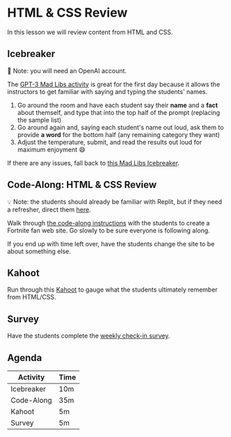 # HTML & CSS Review
In this lesson we will review content from HTML and CSS.

## Icebreaker
🤖 Note: you will need an OpenAI account.

The [GPT-3 Mad Libs activity](https://platform.openai.com/playground/p/JQHsFLQt2yZuMc6VZfGDdR7K?model=text-davinci-003) is great for the first day because it allows the instructors to get familiar with saying and typing the students' names.

1. Go around the room and have each student say their **name** and a **fact** about themself, and type that into the top half of the prompt (replacing the sample list)
1. Go around again and, saying each student's name out loud, ask them to provide **a word** for the bottom half (any remaining category they want)
1. Adjust the temperature, submit, and read the results out loud for maximum enjoyment 😄

If there are any issues, fall back to [this Mad Libs Icebreaker](https://github.com/hylandtechoutreach/ucs/blob/main/Icebreakers/MadLibsIcebreaker.md).

## Code-Along: HTML & CSS Review
💡 Note: the students should already be familiar with Replit, but if they need a refresher, direct them [here](https://hylandtechclub.com/ReplitSetup).

Walk through [the code-along instructions](HtmlCssReviewCodeAlong.md) with the students to create a Fortnite fan web site. Go slowly to be sure everyone is following along.

If you end up with time left over, have the students change the site to be about something else.

## Kahoot
Run through this [Kahoot](https://create.kahoot.it/details/0db7fccb-8b5f-46c3-a1db-4b123c0ac403) to gauge what the students ultimately remember from HTML/CSS.

## Survey
Have the students complete the [weekly check-in survey](TODO).

## Agenda

| Activity | Time |
|-|-|
| Icebreaker | 10m |
| Code-Along | 35m |
| Kahoot | 5m |
| Survey | 5m |
